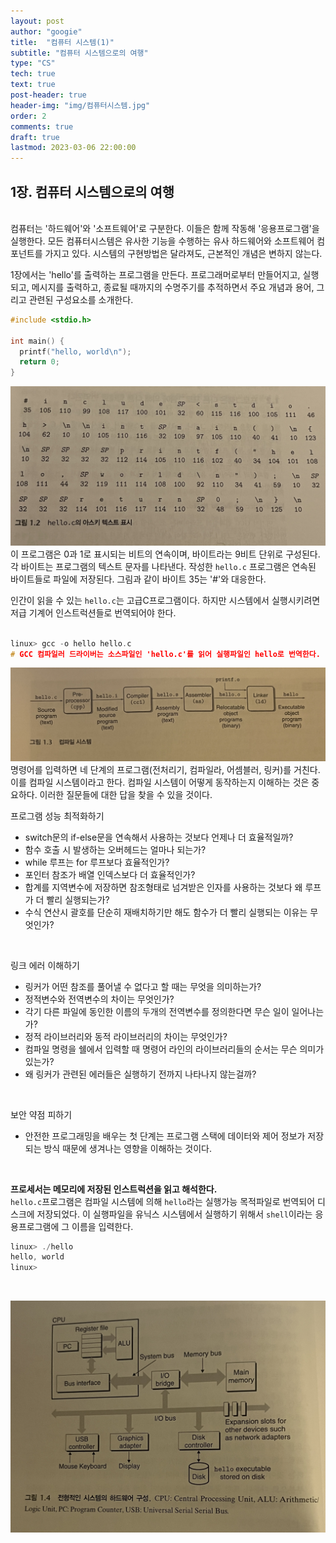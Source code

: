 ```yaml
---
layout: post
author: "googie"
title:  "컴퓨터 시스템(1)"
subtitle: "컴퓨터 시스템으로의 여행"
type: "CS"
tech: true
text: true
post-header: true
header-img: "img/컴퓨터시스템.jpg"
order: 2
comments: true
draft: true
lastmod: 2023-03-06 22:00:00
---
```


## 1장. 컴퓨터 시스템으로의 여행

<br />
컴퓨터는 '하드웨어'와 '소프트웨어'로 구분한다. 이들은 함께 작동해 '응용프로그램'을 실행한다.
모든 컴퓨터시스템은 유사한 기능을 수행하는 유사 하드웨어와 소프트웨어 컴포넌트를 가지고 있다.
시스템의 구현방법은 달라져도, 근본적인 개념은 변하지 않는다.

1장에서는 'hello'를 출력하는 프로그램을 만든다.
프로그래머로부터 만들어지고, 실행되고, 메시지를 출력하고, 종료될 때까지의 수명주기를 추적하면서 주요 개념과 용어, 그리고 관련된 구성요소를 소개한다.



```c
#include <stdio.h>

int main() {
  printf("hello, world\n");
  return 0;
}
```
![hello.c의 아스키 텍스트 표시](img/IMG_1931.jpg)
이 프로그램은 0과 1로 표시되는 비트의 연속이며, 바이트라는 9비트 단위로 구성된다. 각 바이트는 프로그램의 텍스트 문자를 나타낸다.
작성한 `hello.c` 프로그램은 연속된 바이트들로 파일에 저장된다. 그림과 같이 바이트 35는 '#'와 대응한다.


인간이 읽을 수 있는 `hello.c`는 고급C프로그램이다. 하지만 시스템에서 실행시키려면 저급 기계어 인스트럭션들로 번역되어야 한다.
<br /><br />

```c
linux> gcc -o hello hello.c
# GCC 컴파일러 드라이버는 소스파일인 'hello.c'를 읽어 실행파일인 hello로 번역한다.
```
![hello.c의 컴파일 시스템](img/IMG_1932.jpg)
명령어를 입력하면 네 단계의 프로그램(전처리기, 컴파일라, 어셈블러, 링커)를 거친다. 이를 컴파일 시스템이라고 한다.
컴파일 시스템이 어떻게 동작하는지 이해하는 것은 중요하다. 이러한 질문들에 대한 답을 찾을 수 있을 것이다.
<br />

프로그램 성능 최적화하기
>
- switch문의 if-else문을 연속해서 사용하는 것보다 언제나 더 효율적일까?
- 함수 호출 시 발생하는 오버헤드는 얼마나 되는가?
- while 루프는 for 루프보다 효율적인가?
- 포인터 참조가 배열 인덱스보다 더 효율적인가?
- 합계를 지역변수에 저장하면 참조형태로 넘겨받은 인자를 사용하는 것보다 왜 루프가 더 빨리 실행되는가?
- 수식 연산시 괄호를 단순히 재배치하기만 해도 함수가 더 빨리 실행되는 이유는 무엇인가?

<br />

링크 에러 이해하기
>
- 링커가 어떤 참조를 풀어낼 수 없다고 할 때는 무엇을 의미하는가?
- 정적변수와 전역변수의 차이는 무엇인가?
- 각기 다른 파일에 동인한 이름의 두개의 전역변수를 정의한다면 무슨 일이 일어나는가?
- 정적 라이브러리와 동적 라이브러리의 차이는 무엇인가?
- 컴파일 명령을 쉘에서 입력할 때 명령어 라인의 라이브러리들의 순서는 무슨 의미가 있는가?
- 왜 링커가 관련된 에러들은 실행하기 전까지 나타나지 않는걸까?

<br />

보안 약점 피하기
> 
- 안전한 프로그래밍을 배우는 첫 단계는 프로그램 스택에 데이터와 제어 정보가 저장되는 방식 때문에 생겨나는 영향을 이해하는 것이다.

<br />

**프로세서는 메모리에 저장된 인스트럭션을 읽고 해석한다.**  
`hello.c`프로그램은 컴파일 시스템에 의해 `hello`라는 실행가능 목적파일로 번역되어 디스크에 저장되었다. 이 실행파일을 유닉스 시스템에서 실행하기 위해서 `shell`이라는 응용프로그램에 그 이름을 입력한다.  

```c
linux> ./hello
hello, world
linux> 
```
<br />

![전형적인 시스템의 하드웨어 구성](img/IMG_1933.jpg)


